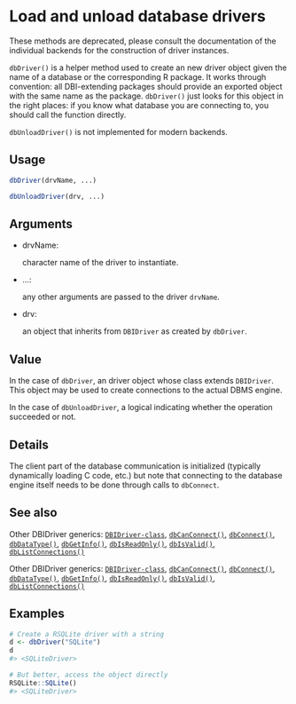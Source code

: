 # Load and unload database drivers

These methods are deprecated, please consult the documentation of the
individual backends for the construction of driver instances.

`dbDriver()` is a helper method used to create an new driver object
given the name of a database or the corresponding R package. It works
through convention: all DBI-extending packages should provide an
exported object with the same name as the package. `dbDriver()` just
looks for this object in the right places: if you know what database you
are connecting to, you should call the function directly.

`dbUnloadDriver()` is not implemented for modern backends.

## Usage

``` r
dbDriver(drvName, ...)

dbUnloadDriver(drv, ...)
```

## Arguments

- drvName:

  character name of the driver to instantiate.

- ...:

  any other arguments are passed to the driver `drvName`.

- drv:

  an object that inherits from `DBIDriver` as created by `dbDriver`.

## Value

In the case of `dbDriver`, an driver object whose class extends
`DBIDriver`. This object may be used to create connections to the actual
DBMS engine.

In the case of `dbUnloadDriver`, a logical indicating whether the
operation succeeded or not.

## Details

The client part of the database communication is initialized (typically
dynamically loading C code, etc.) but note that connecting to the
database engine itself needs to be done through calls to `dbConnect`.

## See also

Other DBIDriver generics:
[`DBIDriver-class`](https://dbi.r-dbi.org/dev/reference/DBIDriver-class.md),
[`dbCanConnect()`](https://dbi.r-dbi.org/dev/reference/dbCanConnect.md),
[`dbConnect()`](https://dbi.r-dbi.org/dev/reference/dbConnect.md),
[`dbDataType()`](https://dbi.r-dbi.org/dev/reference/dbDataType.md),
[`dbGetInfo()`](https://dbi.r-dbi.org/dev/reference/dbGetInfo.md),
[`dbIsReadOnly()`](https://dbi.r-dbi.org/dev/reference/dbIsReadOnly.md),
[`dbIsValid()`](https://dbi.r-dbi.org/dev/reference/dbIsValid.md),
[`dbListConnections()`](https://dbi.r-dbi.org/dev/reference/dbListConnections.md)

Other DBIDriver generics:
[`DBIDriver-class`](https://dbi.r-dbi.org/dev/reference/DBIDriver-class.md),
[`dbCanConnect()`](https://dbi.r-dbi.org/dev/reference/dbCanConnect.md),
[`dbConnect()`](https://dbi.r-dbi.org/dev/reference/dbConnect.md),
[`dbDataType()`](https://dbi.r-dbi.org/dev/reference/dbDataType.md),
[`dbGetInfo()`](https://dbi.r-dbi.org/dev/reference/dbGetInfo.md),
[`dbIsReadOnly()`](https://dbi.r-dbi.org/dev/reference/dbIsReadOnly.md),
[`dbIsValid()`](https://dbi.r-dbi.org/dev/reference/dbIsValid.md),
[`dbListConnections()`](https://dbi.r-dbi.org/dev/reference/dbListConnections.md)

## Examples

``` r
# Create a RSQLite driver with a string
d <- dbDriver("SQLite")
d
#> <SQLiteDriver>

# But better, access the object directly
RSQLite::SQLite()
#> <SQLiteDriver>
```

